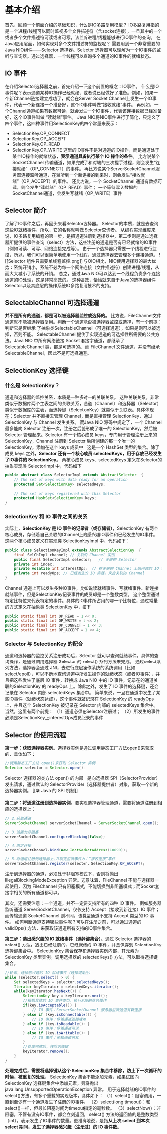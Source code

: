 # 基本介绍
首先，回顾一个前面介绍的基础知识，什么是IO多路复用模型？
IO多路复用指的是一个进程/线程可以同时监视多个文件描述符（含socket连接），一旦其中的一个或者多个文件描述符可读或者可写，该监听进程/线程能够进行IO事件的查询。
在Java应用层面，如何实现对多个文件描述符的监视呢？
需要用到一个非常重要的Java NIO组件——Selector 选择器。Selector 选择器可以理解为一个IO事件的监听与查询器。通过选择器，一个线程可以查询多个通道的IO事件的就绪状态。
## IO 事件
在介绍Selector选择器之前，首先介绍一下这个前置的概念：IO事件。
什么是IO事件呢？表示通道某种IO操作已经就绪、或者说已经做好了准备。例如，如果一个新Channel链接建立成功了，就会在Server Socket Channel上发生一个IO事件，代表一个新连接一个准备好，这个IO事件叫做“接收就绪”事件。
再例如，一个Channel通道如果有数据可读，就会发生一个IO事件，代表该连接数据已经准备好，这个IO事件叫做 “读就绪”事件。
Java NIO将NIO事件进行了简化，只定义了四个事件，这四种事件用SelectionKey的四个常量来表示：
- SelectionKey.OP_CONNECT
- SelectionKey.OP_ACCEPT
- SelectionKey.OP_READ
- SelectionKey.OP_WRITE
这里的IO事件不是对通道的IO操作，而是通道处于某个IO操作的就绪状态，**表示通道具备执行某个 IO 操作的条件**。
	比方说某个 SocketChannel 传输通道，如果完成了和对端的三次握手过程，则会发生“连接就绪”（OP_CONNECT）的事件。
	再比方说某个ServerSocketChannel服务器连接监听通道，在监听到一个新连接的到来时，则会发生“接收就绪”（OP_ACCEPT）的事件。
	还比方说，一个 SocketChannel 通道有数据可读，则会发生“读就绪”（OP_READ）事件；
	一个等待写入数据的SocketChannel通道，会发生写就绪（OP_WRITE）事件
## Selector 简介
了解了IO事件之后，再回头来看Selector选择器。
Selector的本质，就是去查询这些IO就绪事件，所以，它的名称就叫做 Selector查询者。
从编程实现维度来说，IO多路复用编程的第一步，是把通道注册到选择器中，第二步则是通过选择器所提供的事件查询（select）方法，这些注册的通道是否有已经就绪的IO事件（例如可读、可写、网络连接完成等）。
由于一个选择器只需要一个线程进行监控，所以，我们可以很简单地使用一个线程，通过选择器去管理多个连接通道。
![[Selector 组件只需要单线程监控.png]]
与OIO相比，NIO使用选择器的最大优势：系统开销小，系统不必为每一个网络连接（文件描述符）创建进程/线程，从而大大减小了系统的开销。
总之，通过Java NIO可以达到一个线程负责多个连接通道的IO处理，这是非常高效的。
这种高效，恰恰就来自于Java的选择器组件Selector以及其底层的操作系统IO多路复用技术的支持。
## SelectableChannel 可选择通道
**并不是所有的通道，都是可以被选择器监控或选择的。**
比方说，FileChannel文件通道就不能被选择器复用。判断一个通道能否被选择器监控或选择，有一个前提：判断它是否继承 了抽象类SelectableChannel（可选择通道），如果是则可以被选择，否则不能。
SelectableChannel 提供了实现通道的可选择性所需要的公共方法。Java NIO 中所有网络链接 Socket 套接字通道，都继承了 SelectableChannel 类，都是可选择的。
而 FileChannel 文件通道，并没有继承 SelectableChannel，因此不是可选择通道。
## SelectionKey 选择键
### 什么是 SelectionKey？
通道和选择器的监控关系，本质是一种多对一的关联关系。
这种关联关系，非常类似于数据库两个主表之间的关联关系，通道（Channel）和选择器（Selector）类似于数据库的主表，而选择键（SelectionKey）就类似于关联表。具体体现在：Selector 并不直接去管理 Channel，而是直接管理 SelectionKey，通过 SelectionKey 与 Channel 发生关系。
而Java NIO 源码中规定了，一个 Channel 最多能向 Selector 注册一次，注册之后就形成了唯一的 SelectionKey，然后被 Selector 管理起来。Selector 有一个核心成员 keys，专门用于管理注册上来的SelectionKey，Channel 注册到 Selector 后所创建的那一个唯一的 SelectionKey，添加在这个 keys 成员中，这是一个 HashSet 类型的集合。除了成员 keys 之外，**Selector 还有一个核心成员 selectedKeys，用于存放已经发生了IO事件的 SelectionKey**。
两核心成员 keys、selectedKeys 定义在Selector的抽象实现类 SelectorImpl 中，代码如下
```java
public abstract class SelectorImpl extends AbstractSelector  {  
    // The set of keys with data ready for an operation  
    protected Set<SelectionKey> selectedKeys;  
    
    // The set of keys registered with this Selector  
    protected HashSet<SelectionKey> keys;
}
```
### SelectionKey 和 IO 事件之间的关系
实际上，**SelectionKey 是 IO 事件的记录者（或存储者）**，SelectionKey 有两个核心成员，存储着自己关联的Channel上的感兴趣IO事件和已经发生的IO事件。
这两个核心成员定义在实现类 SelectionKeyImpl 中，代码如下：
```java
public class SelectionKeyImpl extends AbstractSelectionKey  {  
    final SelChImpl channel; // 关联的 Channel 实例
    public final SelectorImpl selector;   // 关联的 Selector
    private int index;  
    private volatile int interestOps;  // 在关联的 Channel 上感兴趣的 IO 实践
    private int readyOps; // 已经发生的 IO 实践，来自关联的 Channel
}
```
Channel 通道上可以发生多种IO事件，比如说读就绪事件、写就绪事件、新连接就绪事件，但是SelectionKey记录事件的成员却是一个整数类型。
这个整型通过特定比特位来代表特定的事件。具体的IO事件所占用的哪一个比特位，通过常量的方式定义在抽象类 SelectionKey 中，如下
```java
public static final int OP_READ = 1 << 0;  
public static final int OP_WRITE = 1 << 2;  
public static final int OP_CONNECT = 1 << 3;  
public static final int OP_ACCEPT = 1 << 4;
```
### Selector 与 SelectionKey 的配合
通道和选择器的监控关系注册成功后，Selector 就可以查询就绪事件。具体的查询操作，是通过调用选择器 Selector 的 select() 系列方法来完成。
通过select系列方法，选择器会通过 JNI，去进行底层操作系统的系统调用（比如select/epoll），可以不断地查询通道中所发生操作的就绪状态（或者IO事件），并且把这些发生了底层 IO 事件，转换成 Java NIO 中的 IO 事件，记录在的通道关联的SelectionKey 的 readyOps 上。除此之外，发生了 IO 事件的选择键，还会记录在 Selector 内部 selectedKeys 集合中。
简单来说，一旦在通道中发生了某些IO事件（就绪状态达成），这个事件就被记录在 SelectionKey 的 readyOps上，并且这个 SelectionKey 被记录在 Selector 内部的 selectedKeys 集合中。
当然，这里有两个前提：
	（1）通道必须在Selector注册过；
	（2）所发生的事件必须是SelectionKey上interestOps成员记录的事件
## Selector 的使用流程
**第一步：获取选择器实例**。选择器实例是通过调用静态工厂方法open()来获取的，具体如下：
```java
//调用静态工厂方法 open()来获取 Selector 实例
Selector selector = Selector.open();
```
Selector 选择器的类方法 open() 的内部，是向选择器 SPI（SelectorProvider）发出请求，通过默认的 SelectorProvider（选择器提供者）对象，获取一个新的选择器实例。
[[🛠️ Java 的 SPI 机制]]

**第二步：将通道注册到选择器实例**。要实现选择器管理通道，需要将通道注册到相应的选择器上：
```java
// 2.获取通道
ServerSocketChannel serverSocketChannel = ServerSocketChannel.open();

// 3.设置为非阻塞
serverSocketChannel.configureBlocking(false);

// 4.绑定连接
serverSocketChannel.bind(new InetSocketAddress(18899));

// 5.将通道注册到选择器上,并制定监听事件为：“接收连接”事件
serverSocketChannel.register(selector，SelectionKey.OP_ACCEPT);
```
注册到选择器的通道，必须处于非阻塞模式下，否则将抛出 IllegalBlockingModeException 异常。这意味着，FileChannel 不能与选择器一起使用，因为 FileChannel 只有阻塞模式，不能切换到非阻塞模式；而Socket套接字相关的所有通道都可以。

其次，还需要注意：一个通道，并不一定要支持所有的四种 IO 事件。
	例如服务器监听通道 ServerSocketChannel，仅仅支持 Accept（接收到新连接）IO 事件；
	而传输通道 SocketChannel 则不同，该类型通道不支持 Accept 类型的 IO 事件。
如何判断通道支持哪些事件呢？可以在注册之前，可以通过通道的 validOps() 方法，来获取该通道所有支持的IO事件集合。

**第三步：选出感兴趣的 IO 就绪事件（选择键集合）**。通过 Selector 选择器的 select() 方法，选出已经注册的、已经就绪的 IO 事件，并且保存到 SelectionKey 选择键集合中。
SelectionKey 集合保存在选择器实例内部，其元素为 SelectionKey 类型实例。调用选择器的 selectedKeys() 方法，可以取得选择键集合。
```java
//轮询，选择感兴趣的 IO 就绪事件（选择键集合）
while (selector.select() > 0) {
	Set selectedKeys = selector.selectedKeys();
	Iterator keyIterator = selectedKeys.iterator();
	while(keyIterator.hasNext()) {
		SelectionKey key = keyIterator.next();
		//根据具体的 IO 事件类型，执行对应的业务操作
		if(key.isAcceptable()) {
			// IO 事件：ServerSocketChannel 服务器监听通道有新连接
		} else if (key.isConnectable()) {
			// IO 事件：传输通道连接成功
		} else if (key.isReadable()) {
			// IO 事件：传输通道可读
		} else if (key.isWritable()) {
			// IO 事件：传输通道可写
		}
		//处理完成后，移除选择键
		keyIterator.remove();
	}
}
```
**处理完成后，需要将选择键从这个 SelectionKey 集合中移除，防止下一次循环的时候，被重复的处理**。
SelectionKey 集合不能添加元素，如果试图向 SelectionKey 选择键集合中添加元素，则将抛出 java.lang.UnsupportedOperationException 异常。
用于选择就绪的IO事件的select()方法，有多个重载的实现版本，具体如下：
	（1）select()：阻塞调用，一直到至少有一个通道发生了注册的IO事件。
	（2）select(long timeout)：和select()一样，但最长阻塞时间为timeout指定的毫秒数。
	（3）selectNow()：非阻塞，不管有没有IO事件，都会立刻返回。
select() 方法的返回值的是整数类型（int），表示发生了IO事件的数量。更准确地说，是指**从上次 select 到本次 select 期间，发生了选择器感兴趣（注册过）的 IO 事件数**。
